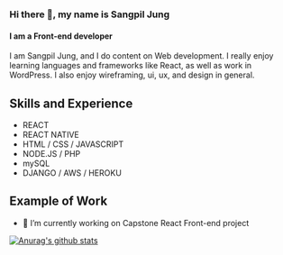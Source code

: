 ### Hi there 👋, my name is Sangpil Jung
#### I am a Front-end developer 
I am Sangpil Jung, and I do content on Web development. I really enjoy learning languages and frameworks like React, as well as work in WordPress. I also enjoy wireframing, ui, ux, and design in general.

## Skills and Experience 

* REACT  
* REACT NATIVE
* HTML / CSS / JAVASCRIPT
* NODE.JS / PHP
* mySQL
* DJANGO / AWS / HEROKU

## Example of Work 

- 🔭 I’m currently working on Capstone React Front-end project  


[![Anurag's github stats](https://github-readme-stats.vercel.app/api?username=Thinkteam20)](https://github.com/anuraghazra/github-readme-stats)






